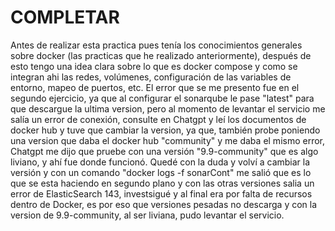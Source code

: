 # COMPLETAR  
Antes de realizar esta practica pues tenía los conocimientos generales sobre docker (las practicas que he realizado anteriormente), después de esto tengo una idea clara sobre lo que es docker compose y como se integran ahi las redes, volúmenes, configuración de las variables de entorno, mapeo de puertos, etc. 
El error que se me presento fue en el segundo ejercicio, ya que al configurar el sonarqube le pase "latest" para que descargue la ultima version, pero al momento de levantar el servicio me salía un error de conexión, consulte en Chatgpt y leí los documentos de docker hub y tuve que cambiar la version, ya que, también probe poniendo una version que daba el docker hub "community" y me daba el mismo error, Chatgpt me dijo que pruebe con una versión "9.9-community" que es algo liviano, y ahí fue donde funcionó. Quedé con la duda y volví a cambiar la versión y con un comando "docker logs -f sonarCont" me salió que es lo que se esta haciendo en segundo plano y con las otras versiones salia un error de ElasticSearch 143, investsigué y al final era por falta de recursos dentro de Docker, es por eso que versiones pesadas no descarga y con la version de 9.9-community, al ser liviana, pudo levantar el servicio. 
